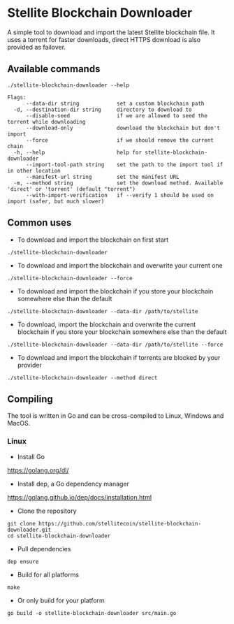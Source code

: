 # Stellite Blockchain Downloader

A simple tool to download and import the latest Stellite blockchain file. It uses a
torrent for faster downloads, direct HTTPS download is also provided as failover.

## Available commands

`./stellite-blockchain-downloader --help`

```
Flags:
      --data-dir string            set a custom blockchain path
  -d, --destination-dir string     directory to download to
      --disable-seed               if we are allowed to seed the torrent while downloading
      --download-only              download the blockchain but don't import
      --force                      if we should remove the current chain
  -h, --help                       help for stellite-blockchain-downloader
      --import-tool-path string    set the path to the import tool if in other location
      --manifest-url string        set the manifest URL
  -m, --method string              set the download method. Available 'direct' or 'torrent' (default "torrent")
      --with-import-verification   if --verify 1 should be used on import (safer, but much slower)
```

## Common uses

* To download and import the blockchain on first start

```./stellite-blockchain-downloader```

* To download and import the blockchain and overwrite your current one

```./stellite-blockchain-downloader --force```

* To download and import the blockchain if you store your blockchain somewhere else than the default

```./stellite-blockchain-downloader --data-dir /path/to/stellite```

* To download, import the blockchain and overwrite the current blockchain if you store your blockchain somewhere else than the default

```./stellite-blockchain-downloader --data-dir /path/to/stellite --force```

* To download and import the blockchain if torrents are blocked by your provider

```./stellite-blockchain-downloader --method direct```


## Compiling

The tool is written in Go and can be cross-compiled to Linux, Windows and MacOS.

### Linux

* Install Go

https://golang.org/dl/

* Install dep, a Go dependency manager

https://golang.github.io/dep/docs/installation.html

* Clone the repository

```
git clone https://github.com/stellitecoin/stellite-blockchain-downloader.git
cd stellite-blockchain-downloader
```

* Pull dependencies

```
dep ensure
```

* Build for all platforms

```
make
```

* Or only build for your platform

```
go build -o stellite-blockchain-downloader src/main.go
```
